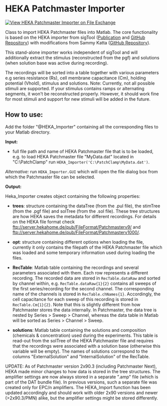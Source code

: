 # HEKA Patchmaster Importer

[![View HEKA Patchmaster Importer on File Exchange](https://www.mathworks.com/matlabcentral/images/matlab-file-exchange.svg)](https://de.mathworks.com/matlabcentral/fileexchange/70164-heka-patchmaster-importer)

Class to import HEKA Patchmaster files into Matlab.
The core functionality is based on the HEKA importer from sigTool ([Publication](https://doi.org/10.1016/j.jneumeth.2008.11.004) and [GitHub Repository](https://github.com/irondukepublishing/sigTOOL)) with modifications from Sammy Katta ([GitHub Repository](https://github.com/sammykatta/Matlab-PatchMaster)). 

This stand-alone importer works independent of sigTool and will additionally extract the stimulus (reconstructed from the pgf) and solutions (when solution base was active during recording). 

The recordings will be sorted into a table together with various parameters e.g series resistance (Rs), cell membrane capacitance (Cm), holding potential (Vhold), stimulus and solutions. 
Note: Currently, not all possible stimuli are supported. If your stimulus contains ramps or alternating segments, it won't be reconstructed properly. However, it should work fine for most stimuli and support for new stimuli will be added in the future.

 ## How to use:
 
 Add the folder "@HEKA_Importer" containing all the corresponding files to your Matlab directory.
 
**Input:**
- full file path and name of HEKA Patchmaster file that is to be loaded, e.g.
to load HEKA Patchmaster file "MyData.dat" located in "C:\PatchClamp\" run `HEKA_Importer('C:\PatchClamp\MyData.dat')`.

*Alternative:* run `HEKA_Importer.GUI` which will open the file dialog box from which the Patchmaster file can be selected.

**Output:**

Heka_Importer creates object containing the following properties:

- **trees**: structure containing the dataTree (from the .pul file), the stimTree (from the .pgf file) and solTree (from the .sol file). These tree structures are how HEKA saves the metadata for different recordings. For details on the HEKA file format check ftp://server.hekahome.de/pub/FileFormat/Patchmasterv9/ and ftp://server.hekahome.de/pub/FileFormat/Patchmasterv1000/.

- **opt**: structure containing different options when loading the file, currently it only contains the filepath of the HEKA Patchmaster file which was loaded and some temporary information used during loading the files.

- **RecTable**: Matlab table containing the recordings and several parameters associated with them. Each row represents a different recording. The recorded data are stored in `RecTable.dataRaw` and sorted by channel within, e.g. `RecTable.dataRaw{1}{2}` contains all sweeps of the first series/recording for the second channel. The corresponding name of the channels is stored in `RecTable.chNames{1}`. Accordingly, the cell capacitance for each sweep of this recording is stored in `RecTable.Cm{1}{2}`. Note that this is slightly different from how Patchmaster stores the data internally. In Patchmaster, the data tree is nested by Series > Sweep > Channel, whereas the data table in Matlab will be sorted as Series > Channel > Sweep. 

- **solutions**: Matlab table containing the solutions and composition (chemicals & concentration) used during the experiments. This table is read-out from the solTree of the HEKA Patchmaster file and requires that the recordings were associated with a solution base (otherwise this variable will be empty). The names of solutions correspond to the columns "ExternalSolution" and "InternalSolution" of the RecTable. 

UPDATE: As of Patchmaster version 2x90.3 (including Patchmaster Next), HEKA made minor changes to how data is stored in the tree structures. The amplifier settings are now always stored in a separate ".amp" file (which is part of the DAT bundle file). In previous versions, such a separate file was created only for EPC/n amplifiers. 
The HEKA_Import function has been updated accordingly and should work with older 2x90 versions and newer (>2x90.3/PMN) alike, but the amplifier settings might be stored differently. 
